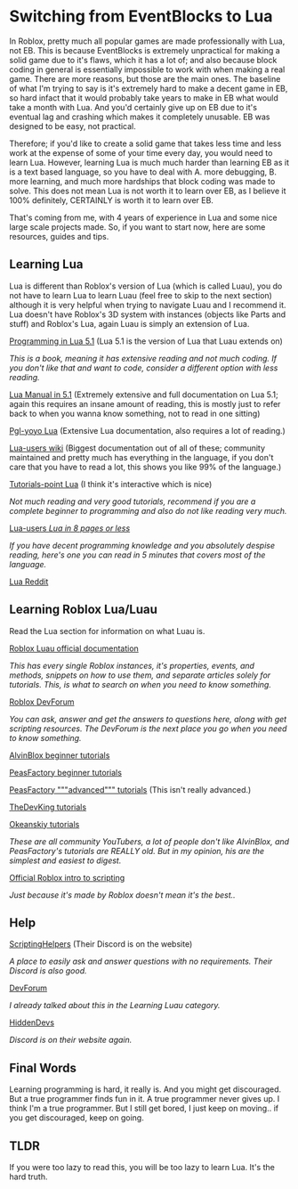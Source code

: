 # Switching from EventBlocks to Lua

In Roblox, pretty much all popular games are made professionally with Lua, not EB. This is because EventBlocks is extremely unpractical for making a solid game due to it's flaws, which it has a lot of; and also because block coding in general is essentially impossible to work with when making a real game. There are more reasons, but those are the main ones. The baseline of what I'm trying to say is it's extremely hard to make a decent game in EB, so hard infact that it would probably take years to make in EB what would take a month with Lua. And you'd certainly give up on EB due to it's eventual lag and crashing which makes it completely unusable. EB was designed to be easy, not practical.

Therefore; if you'd like to create a solid game that takes less time and less work at the expense of some of your time every day, you would need to learn Lua. However, learning Lua is much much harder than learning EB as it is a text based language, so you have to deal with A. more debugging, B. more learning, and much more hardships that block coding was made to solve. This does not mean Lua is not worth it to learn over EB, as I believe it 100% definitely, CERTAINLY is worth it to learn over EB.

That's coming from me, with 4 years of experience in Lua and some nice large scale projects made. So, if you want to start now, here are some resources, guides and tips.

## **Learning Lua**

Lua is different than Roblox's version of Lua (which is called Luau), you do not have to learn Lua to learn Luau (feel free to skip to the next section) although it is very helpful when trying to navigate Luau and I recommend it. Lua doesn't have Roblox's 3D system with instances (objects like Parts and stuff) and Roblox's Lua, again Luau is simply an extension of Lua.

[Programming in Lua 5.1](https://doc.lagout.org/programmation/Lua/Programming%20in%20Lua.pdf) (Lua 5.1 is the version of Lua that Luau extends on)

*This is a book, meaning it has extensive reading and not much coding. If you don't like that and want to code, consider a different option with less reading.*

[Lua Manual in 5.1](https://www.lua.org/manual/5.1/) (Extremely extensive and full documentation on Lua 5.1; again this requires an insane amount of reading, this is mostly just to refer back to when you wanna know something, not to read in one sitting)

[Pgl-yoyo Lua](https://pgl.yoyo.org/luai/i/_) (Extensive Lua documentation, also requires a lot of reading.)

[Lua-users wiki](http://lua-users.org/wiki/) (Biggest documentation out of all of these; community maintained and pretty much has everything in the language, if you don't care that you have to read a lot, this shows you like 99% of the language.)

[Tutorials-point Lua](https://www.tutorialspoint.com/lua/index.htm) (I think it's interactive which is nice)

*Not much reading and very good tutorials, recommend if you are a complete beginner to programming and also do not like reading very much.*

[Lua-users *Lua in 8 pages or less*](http://lua-users.org/files/wiki_insecure/users/thomasl/luarefv51single.pdf)

*If you have decent programming knowledge and you absolutely despise reading, here's one you can read in 5 minutes that covers most of the language.*

[Lua Reddit](https://www.reddit.com/r/lua)

## **Learning Roblox Lua/Luau**

Read the Lua section for information on what Luau is.

[Roblox Luau official documentation](https://create.roblox.com/docs#Scripting)

*This has every single Roblox instances, it's properties, events, and methods, snippets on how to use them, and separate articles solely for tutorials. This, is what to search on when you need to know something.*

[Roblox DevForum](https://devforum.roblox.com/c/resources/71)

*You can ask, answer and get the answers to questions here, along with get scripting resources. The DevForum is the next place you go when you need to know something.*

[AlvinBlox beginner tutorials](https://www.youtube.com/watch?v=BfLUt3mfJiY&list=PLsbxI7NIoTth8CE_os8sog72YTMLPhDSf)

[PeasFactory beginner tutorials](https://www.youtube.com/watch?v=v3dbJXSa12Q&list=PLXX6hhg4CysYf0M-_GtCEOgGlkBfrXsoJ)

[PeasFactory """advanced""" tutorials](https://www.youtube.com/watch?v=nRS255_y8rM&list=PLXX6hhg4CysbJWPZTFBxCxutohhKNrHKU) (This isn't really advanced.)

[TheDevKing tutorials](https://www.youtube.com/c/TheDevKing/playlists)

[Okeanskiy tutorials](https://www.youtube.com/channel/UCch5yE-sVvh4OPB0kOxsGVg)

*These are all community YouTubers, a lot of people don't like AlvinBlox, and PeasFactory's tutorials are REALLY old. But in my opinion, his are the simplest and easiest to digest.*

[Official Roblox intro to scripting](https://www.youtube.com/watch?v=dWisUXms3Sw&list=PLuEQ5BB-Z1PJ4JIDXpttxuvCzJMeIqzMi&index=2)

*Just because it's made by Roblox doesn't mean it's the best..*

## **Help**

[ScriptingHelpers](https://scriptinghelpers.org/) (Their Discord is on the website)

*A place to easily ask and answer questions with no requirements. Their Discord is also good.*

[DevForum](https://devforum.roblox.com/c/help-and-feedback/54)

*I already talked about this in the Learning Luau category.*

[HiddenDevs](https://hiddendevelopers.com/)

*Discord is on their website again.*

## **Final Words**
Learning programming is hard, it really is. And you might get discouraged. But a true programmer finds fun in it. A true programmer never gives up. I think I'm a true programmer. But I still get bored, I just keep on moving.. if you get discouraged, keep on going.

## TLDR
If you were too lazy to read this, you will be too lazy to learn Lua. It's the hard truth.
